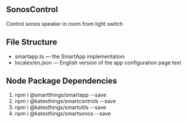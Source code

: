 ## SonosControl 

Control sonos speaker in room from light switch

## File Structure

* smartapp.ts &mdash; the SmartApp implementation
* locales/en.json &mdash; English version of the app configuration page text

## Node Package Dependencies
1. npm i @smartthings/smartapp --save
2. npm i @katesthings/smartcontrols --save
3. npm i @katesthings/smartutils --save
4. npm i @katesthings/smartsonos --save
